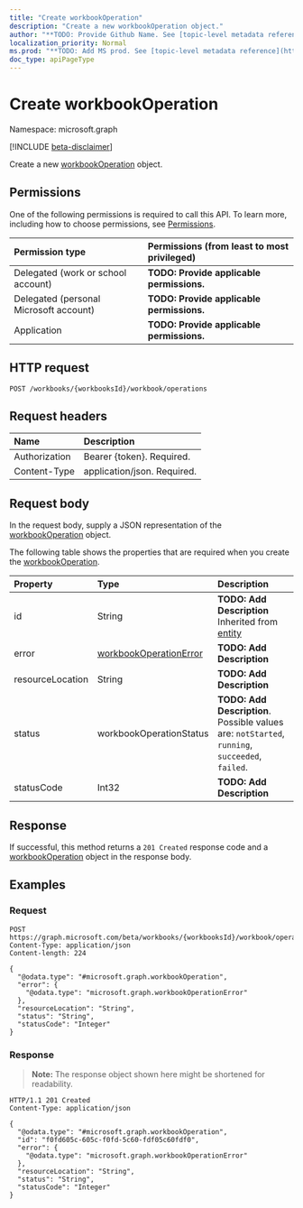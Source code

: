 ```yaml
---
title: "Create workbookOperation"
description: "Create a new workbookOperation object."
author: "**TODO: Provide Github Name. See [topic-level metadata reference](https://msgo.azurewebsites.net/add/document/guidelines/metadata.html#topic-level-metadata)**"
localization_priority: Normal
ms.prod: "**TODO: Add MS prod. See [topic-level metadata reference](https://msgo.azurewebsites.net/add/document/guidelines/metadata.html#topic-level-metadata)**"
doc_type: apiPageType
---
```


# Create workbookOperation
Namespace: microsoft.graph

[!INCLUDE [beta-disclaimer](../../includes/beta-disclaimer.md)]

Create a new [workbookOperation](../resources/workbookoperation.md) object.

## Permissions
One of the following permissions is required to call this API. To learn more, including how to choose permissions, see [Permissions](/graph/permissions-reference).

|Permission type|Permissions (from least to most privileged)|
|:---|:---|
|Delegated (work or school account)|**TODO: Provide applicable permissions.**|
|Delegated (personal Microsoft account)|**TODO: Provide applicable permissions.**|
|Application|**TODO: Provide applicable permissions.**|

## HTTP request

<!-- {
  "blockType": "ignored"
}
-->
``` http
POST /workbooks/{workbooksId}/workbook/operations
```

## Request headers
|Name|Description|
|:---|:---|
|Authorization|Bearer {token}. Required.|
|Content-Type|application/json. Required.|

## Request body
In the request body, supply a JSON representation of the [workbookOperation](../resources/workbookoperation.md) object.

The following table shows the properties that are required when you create the [workbookOperation](../resources/workbookoperation.md).

|Property|Type|Description|
|:---|:---|:---|
|id|String|**TODO: Add Description** Inherited from [entity](../resources/entity.md)|
|error|[workbookOperationError](../resources/workbookoperationerror.md)|**TODO: Add Description**|
|resourceLocation|String|**TODO: Add Description**|
|status|workbookOperationStatus|**TODO: Add Description**. Possible values are: `notStarted`, `running`, `succeeded`, `failed`.|
|statusCode|Int32|**TODO: Add Description**|



## Response

If successful, this method returns a `201 Created` response code and a [workbookOperation](../resources/workbookoperation.md) object in the response body.

## Examples

### Request
<!-- {
  "blockType": "request",
  "name": "create_workbookoperation_from_"
}
-->
``` http
POST https://graph.microsoft.com/beta/workbooks/{workbooksId}/workbook/operations
Content-Type: application/json
Content-length: 224

{
  "@odata.type": "#microsoft.graph.workbookOperation",
  "error": {
    "@odata.type": "microsoft.graph.workbookOperationError"
  },
  "resourceLocation": "String",
  "status": "String",
  "statusCode": "Integer"
}
```


### Response
>**Note:** The response object shown here might be shortened for readability.
<!-- {
  "blockType": "response",
  "truncated": true,
  "@odata.type": "microsoft.graph.workbookOperation"
}
-->
``` http
HTTP/1.1 201 Created
Content-Type: application/json

{
  "@odata.type": "#microsoft.graph.workbookOperation",
  "id": "f0fd605c-605c-f0fd-5c60-fdf05c60fdf0",
  "error": {
    "@odata.type": "microsoft.graph.workbookOperationError"
  },
  "resourceLocation": "String",
  "status": "String",
  "statusCode": "Integer"
}
```

